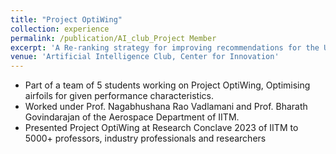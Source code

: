 ```yaml
---
title: "Project OptiWing"
collection: experience
permalink: /publication/AI_club_Project Member
excerpt: 'A Re-ranking strategy for improving recommendations for the User'
venue: 'Artificial Intelligence Club, Center for Innovation'
---
```

- Part of a team of 5 students working on Project OptiWing, Optimising airfoils for given performance characteristics.
- Worked under Prof. Nagabhushana Rao Vadlamani and Prof. Bharath Govindarajan of the Aerospace Department of IITM.
- Presented Project OptiWing at Research Conclave 2023 of IITM to 5000+ professors, industry professionals and researchers